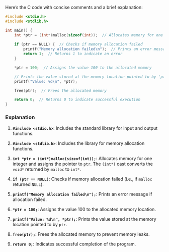 Here’s the C code with concise comments and a brief explanation:

```c
#include <stdio.h>
#include <stdlib.h>

int main() {
    int *ptr = (int*)malloc(sizeof(int));  // Allocates memory for one integer and assigns the pointer to 'ptr'
    
    if (ptr == NULL) {  // Checks if memory allocation failed
        printf("Memory allocation failed\n");  // Prints an error message
        return 1;  // Returns 1 to indicate an error
    }

    *ptr = 100;  // Assigns the value 100 to the allocated memory

    // Prints the value stored at the memory location pointed to by 'ptr'
    printf("Value: %d\n", *ptr);

    free(ptr);  // Frees the allocated memory

    return 0;  // Returns 0 to indicate successful execution
}
```

### Explanation

1. **`#include <stdio.h>`**: Includes the standard library for input and output functions.

2. **`#include <stdlib.h>`**: Includes the library for memory allocation functions.

3. **`int *ptr = (int*)malloc(sizeof(int));`**: Allocates memory for one integer and assigns the pointer to `ptr`. The `(int*)` cast converts the `void*` returned by `malloc` to `int*`.

4. **`if (ptr == NULL)`**: Checks if memory allocation failed (i.e., if `malloc` returned `NULL`).

5. **`printf("Memory allocation failed\n");`**: Prints an error message if allocation failed.

6. **`*ptr = 100;`**: Assigns the value 100 to the allocated memory location.

7. **`printf("Value: %d\n", *ptr);`**: Prints the value stored at the memory location pointed to by `ptr`.

8. **`free(ptr);`**: Frees the allocated memory to prevent memory leaks.

9. **`return 0;`**: Indicates successful completion of the program.
